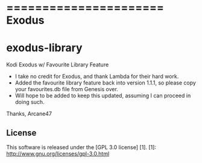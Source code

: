 ======================
Exodus
======================

# exodus-library
Kodi Exodus w/ Favourite Library Feature

- I take no credit for Exodus, and thank Lambda for their hard work.
- Added the favourite library feature back into version 1.1.1, so please copy your favourites.db file from Genesis over.
- Will hope to be added to keep this updated, assuming I can proceed in doing such.

Thanks,
Arcane47

License
-------
This software is released under the [GPL 3.0 license] [1].
[1]: http://www.gnu.org/licenses/gpl-3.0.html
